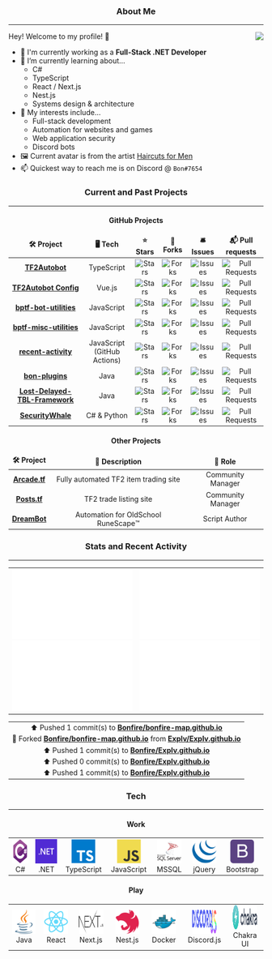 ### <p align="center">About Me</p>
---

<img align="right" src="https://avatars.githubusercontent.com/u/5704760?v=4&s=256"/>

Hey! Welcome to my profile! 👋
- 🏢 I'm currently working as a **Full-Stack .NET Developer**
- 🌱 I’m currently learning about...
  - C#
  - TypeScript
  - React / Next.js
  - Nest.js
  - Systems design & architecture
- 🧠 My interests include...
  - Full-stack development
  - Automation for websites and games
  - Web application security
  - Discord bots
- 🖼️ Current avatar is from the artist [Haircuts for Men](https://haircutsformen.bandcamp.com/)
- 📫 Quickest way to reach me is on Discord @ `Bon#7654`

### <p align="center">Current and Past Projects</p>
---
#### <p align="center">GitHub Projects</p>
<table align="center">
  <thead align="center">
    <tr border: none;>
      <td><b>🛠 Project</b></td>
      <td><b>🖥️ Tech</b></td>
      <td><b>⭐ Stars</b></td>
      <td><b>🍴 Forks</b></td>
      <td><b>🛎 Issues</b></td>
      <td><b>📬 Pull requests</b></td>
    </tr>
  </thead>
  <tbody>
    <tr>
      <td align="center"><a href="https://github.com/TF2Autobot/tf2autobot"><b>TF2Autobot</b></a></td>
      <td align="center">TypeScript</td>
      <td align="center"><img alt="Stars" src="https://img.shields.io/github/stars/TF2Autobot/tf2autobot?style=flat-square&labelColor=343b41"/></td>
      <td align="center"><img alt="Forks" src="https://img.shields.io/github/forks/TF2Autobot/tf2autobot?style=flat-square&labelColor=343b41"/></td>
      <td align="center"><img alt="Issues" src="https://img.shields.io/github/issues/TF2Autobot/tf2autobot?style=flat-square&labelColor=343b41"/></td>
      <td align="center"><img alt="Pull Requests" src="https://img.shields.io/github/issues-pr/TF2Autobot/tf2autobot?style=flat-square&labelColor=343b41"/></td>
    </tr>
    <tr>
      <td align="center"><a href="https://github.com/Bonfire/tf2autobot-config"><b>TF2Autobot Config</b></a></td>
      <td align="center">Vue.js</td>
      <td align="center"><img alt="Stars" src="https://img.shields.io/github/stars/Bonfire/tf2autobot-config?style=flat-square&labelColor=343b41"/></td>
      <td align="center"><img alt="Forks" src="https://img.shields.io/github/forks/Bonfire/tf2autobot-config?style=flat-square&labelColor=343b41"/></td>
      <td align="center"><img alt="Issues" src="https://img.shields.io/github/issues/Bonfire/tf2autobot-config?style=flat-square&labelColor=343b41"/></td>
      <td align="center"><img alt="Pull Requests" src="https://img.shields.io/github/issues-pr/Bonfire/tf2autobot-config?style=flat-square&labelColor=343b41"/></td>
    </tr>
    <tr>
      <td align="center"><a href="https://github.com/Bonfire/bptf-bot-utilities"><b>bptf-bot-utilities</b></a></td>
      <td align="center">JavaScript</td>
      <td align="center"><img alt="Stars" src="https://img.shields.io/github/stars/Bonfire/bptf-bot-utilities?style=flat-square&labelColor=343b41"/></td>
      <td align="center"><img alt="Forks" src="https://img.shields.io/github/forks/Bonfire/bptf-bot-utilities?style=flat-square&labelColor=343b41"/></td>
      <td align="center"><img alt="Issues" src="https://img.shields.io/github/issues/Bonfire/bptf-bot-utilities?style=flat-square&labelColor=343b41"/></td>
      <td align="center"><img alt="Pull Requests" src="https://img.shields.io/github/issues-pr/Bonfire/bptf-bot-utilities?style=flat-square&labelColor=343b41"/></td>
    </tr>
    <tr>
      <td align="center"><a href="https://github.com/Bonfire/bptf-misc-utils"><b>bptf-misc-utilities</b></a></td>
      <td align="center">JavaScript</td>
      <td align="center"><img alt="Stars" src="https://img.shields.io/github/stars/Bonfire/bptf-misc-utils?style=flat-square&labelColor=343b41"/></td>
      <td align="center"><img alt="Forks" src="https://img.shields.io/github/forks/Bonfire/bptf-misc-utils?style=flat-square&labelColor=343b41"/></td>
      <td align="center"><img alt="Issues" src="https://img.shields.io/github/issues/Bonfire/bptf-misc-utils?style=flat-square&labelColor=343b41"/></td>
      <td align="center"><img alt="Pull Requests" src="https://img.shields.io/github/issues-pr/Bonfire/bptf-misc-utils?style=flat-square&labelColor=343b41"/></td>
    </tr>
    <tr>
      <td align="center"><a href="https://github.com/Bonfire/recent-activity"><b>recent-activity</b></a></td>
      <td align="center">JavaScript<br>(GitHub Actions)</td>
      <td align="center"><img alt="Stars" src="https://img.shields.io/github/stars/Bonfire/recent-activity?style=flat-square&labelColor=343b41"/></td>
      <td align="center"><img alt="Forks" src="https://img.shields.io/github/forks/Bonfire/recent-activity?style=flat-square&labelColor=343b41"/></td>
      <td align="center"><img alt="Issues" src="https://img.shields.io/github/issues/Bonfire/recent-activity?style=flat-square&labelColor=343b41"/></td>
      <td align="center"><img alt="Pull Requests" src="https://img.shields.io/github/issues-pr/Bonfire/recent-activity?style=flat-square&labelColor=343b41"/></td>
    </tr>
    <tr>
      <td align="center"><a href="https://github.com/Bonfire/bon-plugins"><b>bon-plugins</b></a></td>
      <td align="center">Java</td>
      <td align="center"><img alt="Stars" src="https://img.shields.io/github/stars/Bonfire/bon-plugins?style=flat-square&labelColor=343b41"/></td>
      <td align="center"><img alt="Forks" src="https://img.shields.io/github/forks/Bonfire/bon-plugins?style=flat-square&labelColor=343b41"/></td>
      <td align="center"><img alt="Issues" src="https://img.shields.io/github/issues/Bonfire/bon-plugins?style=flat-square&labelColor=343b41"/></td>
      <td align="center"><img alt="Pull Requests" src="https://img.shields.io/github/issues-pr/Bonfire/bon-plugins?style=flat-square&labelColor=343b41"/></td>
    </tr>
    <tr>
      <td align="center"><a href="https://github.com/Bonfire/Lost-Delayed-TBL-Framework"><b>Lost-Delayed-TBL-Framework</b></a></td>
      <td align="center">Java</td>
      <td align="center"><img alt="Stars" src="https://img.shields.io/github/stars/Bonfire/Lost-Delayed-TBL-Framework?style=flat-square&labelColor=343b41"/></td>
      <td align="center"><img alt="Forks" src="https://img.shields.io/github/forks/Bonfire/Lost-Delayed-TBL-Framework?style=flat-square&labelColor=343b41"/></td>
      <td align="center"><img alt="Issues" src="https://img.shields.io/github/issues/Bonfire/Lost-Delayed-TBL-Framework?style=flat-square&labelColor=343b41"/></td>
      <td align="center"><img alt="Pull Requests" src="https://img.shields.io/github/issues-pr/Bonfire/Lost-Delayed-TBL-Framework?style=flat-square&labelColor=343b41"/></td>
    </tr>
    <tr>
      <td align="center"><a href="https://github.com/Bonfire/SecurityWhale"><b>SecurityWhale</b></a></td>
      <td align="center">C# & Python</td>
      <td align="center"><img alt="Stars" src="https://img.shields.io/github/stars/Bonfire/SecurityWhale?style=flat-square&labelColor=343b41"/></td>
      <td align="center"><img alt="Forks" src="https://img.shields.io/github/forks/Bonfire/SecurityWhale?style=flat-square&labelColor=343b41"/></td>
      <td align="center"><img alt="Issues" src="https://img.shields.io/github/issues/Bonfire/SecurityWhale?style=flat-square&labelColor=343b41"/></td>
      <td align="center"><img alt="Pull Requests" src="https://img.shields.io/github/issues-pr/Bonfire/SecurityWhale?style=flat-square&labelColor=343b41"/></td>
    </tr>
  </tbody>
</table>

#### <p align="center">Other Projects</p>
<table align="center">
  <thead align="center">
    <tr border: none;>
      <td><b>🛠 Project</b></td>
      <td><b>🤔 Description</b></td>
      <td><b>📜 Role</b></td>
    </tr>
  </thead>
  <tbody>
    <tr>
      <td align="center"><a href="https://arcade.tf/"><b>Arcade.tf</b></a></td>
      <td align="center">Fully automated TF2 item trading site</td>
      <td align="center">Community Manager</td>
    </tr>
    <tr>
      <td align="center"><a href="https://posts.tf/"><b>Posts.tf</b></a></td>
      <td align="center">TF2 trade listing site</td>
      <td align="center">Community Manager</td>
    </tr>
    <tr>
      <td align="center"><a href="https://sdn.dreambot.org/scripts?author=184985"><b>DreamBot</b></a></td>
      <td align="center">Automation for OldSchool RuneScape™️</td>
      <td align="center">Script Author</td>
    </tr>
  </tbody>
</table>

### <p align="center">Stats and Recent Activity</p>
---

<table align="center">
  <tbody>
    <tr>
      <td align="center">
        <img src="https://raw.githubusercontent.com/Bonfire/github-stats/master/generated/overview.svg#gh-dark-mode-only"/>
        <img src="https://raw.githubusercontent.com/Bonfire/github-stats/master/generated/overview.svg#gh-light-mode-only"/>
      </td>
      <td align="center">
        <img src="https://raw.githubusercontent.com/Bonfire/github-stats/master/generated/languages.svg#gh-dark-mode-only"/>
        <img src="https://raw.githubusercontent.com/Bonfire/github-stats/master/generated/languages.svg#gh-light-mode-only"/>
      </td>
    </tr>
  </tbody>
</table>

<table align="center">
  <tbody>
  <!--RECENT_ACTIVITY:start-->
<tr><td align="center">⬆️ Pushed 1 commit(s) to <a href="https://github.com/Bonfire/bonfire-map.github.io"><b>Bonfire/bonfire-map.github.io</b></a></td></tr>
<tr><td align="center">🔱 Forked <a href="https://github.com/Bonfire/bonfire-map.github.io"><b>Bonfire/bonfire-map.github.io</b></a> from <a href="https://github.com/Explv/Explv.github.io"><b>Explv/Explv.github.io</b></a></td></tr>
<tr><td align="center">⬆️ Pushed 1 commit(s) to <a href="https://github.com/Bonfire/Explv.github.io"><b>Bonfire/Explv.github.io</b></a></td></tr>
<tr><td align="center">⬆️ Pushed 0 commit(s) to <a href="https://github.com/Bonfire/Explv.github.io"><b>Bonfire/Explv.github.io</b></a></td></tr>
<tr><td align="center">⬆️ Pushed 1 commit(s) to <a href="https://github.com/Bonfire/Explv.github.io"><b>Bonfire/Explv.github.io</b></a></td></tr>
  <!--RECENT_ACTIVITY:end-->
  </tbody>
</table>

### <p align="center">Tech</p>
---

#### <p align="center">Work</p>
<table align="center">
  <tbody>
    <tr>
      <td align="center" width="96">
        <img src="./img/csharp.svg" width="48" height="48" />
        <br>
        C#
      </td>
      <td align="center" width="96">
        <img src="./img/dotnet.svg" width="48" height="48" />
        <br>
        .NET
      </td>
      <td align="center" width="96">
        <img src="./img/typescript.svg" width="48" height="48" />
        <br>
        TypeScript
      </td>
      <td align="center" width="96">
        <img src="./img/javascript.svg" width="48" height="48" />
        <br>
        JavaScript
      </td>
      <td align="center" width="96">
        <img src="./img/mssql.svg" width="48" height="48" />
        <br>
        MSSQL
      </td>
      <td align="center" width="96">
        <img src="./img/jquery.svg" width="48" height="48" />
        <br>
        jQuery
      </td>
      <td align="center" width="96">
        <img src="./img/bootstrap.svg" width="48" height="48" />
        <br>
        Bootstrap
      </td>
    </tr> 
  </tbody>
</table>

#### <p align="center">Play</p>
<table align="center">
  <tbody>
    <tr>
      <td align="center" width="96">
        <img src="./img/java.svg" width="48" height="48" />
        <br>
        Java
      </td>
      <td align="center" width="96">
        <img src="./img/react.svg" width="48" height="48" />
        <br>
        React
      </td>
      <td align="center" width="96">
        <img src="./img/nextjs.svg" width="48" height="48" />
        <br>
        Next.js
      </td>
      <td align="center" width="96">
        <img src="./img/nestjs.svg" width="48" height="48" />
        <br>
        Nest.js
      </td>
      <td align="center" width="96">
        <img src="./img/docker.svg" width="48" height="48" />
        <br>
        Docker
      </td>
      <td align="center" width="96">
        <img src="./img/discordjs.svg" width="48" height="48" />
        <br>
        Discord.js
      </td>
      <td align="center" width="96">
      <img src="./img/chakraui.svg" width="48" height="48" />
      <br>
        Chakra UI
      </td>
    </tr>
  </tbody>
</table>

<!-- Credits to @LostVirt for the README ideas and images -->
